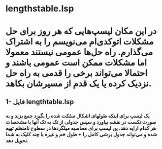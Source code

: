 # lengthstable.lsp
# در این مکان لیسپ‌هایی که هر روز برای حل مشکلات اتوکدی‌ام می‌نویسم را به اشتراک می‌گذارم. راه حل‌ها عمومی نیستند معمولا اما مشکلات ممکن است عمومی باشند و احتمالا می‌تواند برخی را قدمی به راه حل نزدیک کرده یا یک قدم از مسیرشان بکاهد. 

## 1- فایل lengthtable.lsp
### یک لیسپ برای اینکه طولهای اشکال سلکت شده را بگیرد جمع بزند و به صورت تکست در نقشه بیاورد و سپس جدولی از تک به تک آنها با مشخصات هر کدام ارايه دهد. ین لیسپ برای محاسبه میلگردها در سطوح نامنظم تهیه شده و می‌تواند جدول برشی کامل را + طول خم و غیره با چند کلیک به شما تحویل دهد. 
        

